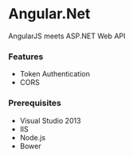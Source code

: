 # Angular.Net

AngularJS meets ASP.NET Web API

###	Features

*	Token Authentication
*	CORS

### Prerequisites

* 	Visual Studio 2013
*	IIS
*	Node.js
*	Bower



